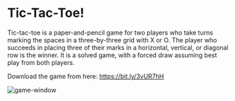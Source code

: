 # Tic-Tac-Toe!

Tic-tac-toe is a paper-and-pencil game for two players who take turns marking the spaces in a three-by-three grid with X or O. The player who succeeds in placing three of their marks in a horizontal, vertical, or diagonal row is the winner. It is a solved game, with a forced draw assuming best play from both players.

Download the game from here: https://bit.ly/3vUR7hH

![game-window](https://user-images.githubusercontent.com/95768526/157635588-8f414a37-2311-4d81-9f95-4717dd716037.png)
